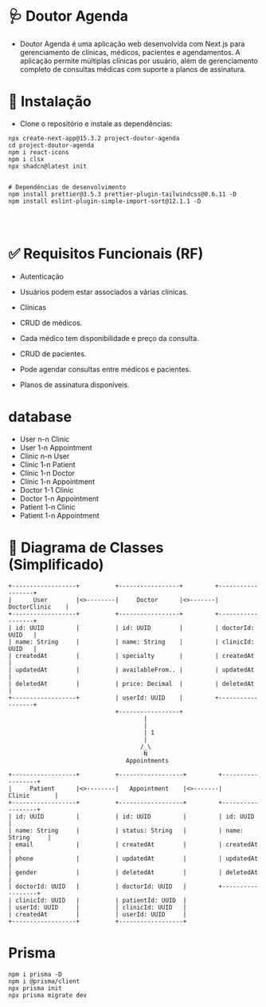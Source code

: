 
# 🩺 Doutor Agenda

- Doutor Agenda é uma aplicação web desenvolvida com Next.js para gerenciamento de clínicas, médicos, pacientes e agendamentos. A aplicação permite múltiplas clínicas por usuário, além de gerenciamento completo de consultas médicas com suporte a planos de assinatura.

# 🚀 Instalação
- Clone o repositório e instale as dependências:

```
npx create-next-app@15.3.2 project-doutor-agenda
cd project-doutor-agenda
npm i react-icons
npm i clsx
npx shadcn@latest init


# Dependências de desenvolvimento
npm install prettier@3.5.3 prettier-plugin-tailwindcss@0.6.11 -D
npm install eslint-plugin-simple-import-sort@12.1.1 -D




```

# ✅ Requisitos Funcionais (RF)

- Autenticação

- Usuários podem estar associados a várias clínicas.

- Clínicas

- CRUD de médicos.

- Cada médico tem disponibilidade e preço da consulta.

- CRUD de pacientes.

- Pode agendar consultas entre médicos e pacientes.

- Planos de assinatura disponíveis.

# database

- User n-n Clinic
- User 1-n Appointment
- Clinic n-n User
- Clinic 1-n Patient
- Clinic 1-n Doctor
- Clinic 1-n Appointment
- Doctor 1-1 Clinic
- Doctor 1-n Appointment
- Patient 1-n Clinic
- Patient 1-n Appointment

# 🧩 Diagrama de Classes (Simplificado)

```
+------------------+          +-----------------+         +------------------+
|      User        |<>--------|     Doctor      |<>-------|  DoctorClinic    |
+------------------+          +-----------------+         +------------------+
| id: UUID         |          | id: UUID        |         | doctorId: UUID   |
| name: String     |          | name: String    |         | clinicId: UUID   |
| createdAt        |          | specialty       |         | createdAt        |
| updatedAt        |          | availableFrom.. |         | updatedAt        |
| deletedAt        |          | price: Decimal  |         | deletedAt        |
+------------------+          | userId: UUID    |         +------------------+
                              +-----------------+
                                      |
                                      |
                                      | 1
                                      |
                                     /_\
                                      N
                                 Appointments

+------------------+          +------------------+         +------------------+
|     Patient      |<>--------|   Appointment    |<>-------|     Clinic       |
+------------------+          +------------------+         +------------------+
| id: UUID         |          | id: UUID         |         | id: UUID         |
| name: String     |          | status: String   |         | name: String     |
| email            |          | createdAt        |         | createdAt        |
| phone            |          | updatedAt        |         | updatedAt        |
| gender           |          | deletedAt        |         | deletedAt        |
| doctorId: UUID   |          | doctorId: UUID   |         +------------------+
| clinicId: UUID   |          | patientId: UUID  |
| userId: UUID     |          | clinicId: UUID   |
| createdAt        |          | userId: UUID     |
+------------------+          +------------------+

```

# Prisma

```
npm i prisma -D
npm i @prisma/client
npx prisma init
npx prisma migrate dev

```

